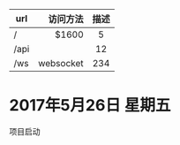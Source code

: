 
| url        | 访问方法   |  描述  |
| --------   | -----:  | :----:  |
| /     | \$1600 |   5     |
| /api        |      |   12   |
| /ws        |    websocket    |  234  |

# 2017年5月26日 星期五
项目启动